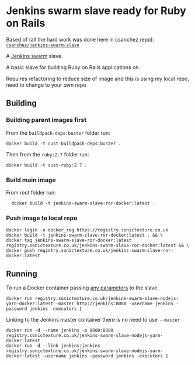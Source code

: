 # Jenkins swarm slave ready for Ruby on Rails

Based of (all the hard work was done here in csanchez repo):
[`csanchez/jenkins-swarm-slave`](https://registry.hub.docker.com/u/csanchez/jenkins-swarm-slave/)

A [Jenkins swarm](https://wiki.jenkins-ci.org/display/JENKINS/Swarm+Plugin) slave.

A basic slave for building Ruby on Rails applications on.

Requires refactoring to reduce size of image and this is using my local repo, need to change to your own repo

## Building

### Building parent images first

From the `buildpack-deps:buster` folder run:

```
docker build -t cust-buildpack-deps:buster .
```

Then from the `ruby:2.7` folder run:

```
docker build -t cust-ruby:2.7 .
```

### Build main image

From root folder run:

```
  docker build -t jenkins-swarm-slave-ror-docker:latest .
```

### Push image to local repo

    docker login -u docker_reg https://registry.sonictexture.co.uk
    docker build -t jenkins-swarm-slave-ror-docker:latest . && \
    docker tag jenkins-swarm-slave-ror-docker:latest registry.sonictexture.co.uk/jenkins-swarm-slave-ror-docker:latest && \
    docker push registry.sonictexture.co.uk/jenkins-swarm-slave-ror-docker:latest

## Running

To run a Docker container passing [any parameters](https://wiki.jenkins-ci.org/display/JENKINS/Swarm+Plugin#SwarmPlugin-AvailableOptions) to the slave

    docker run registry.sonictexture.co.uk/jenkins-swarm-slave-nodejs-yarn-docker:latest -master http://jenkins:8080 -username jenkins -password jenkins -executors 1

Linking to the Jenkins master container there is no need to use `--master`

    docker run -d --name jenkins -p 8080:8080 registry.sonictexture.co.uk/jenkins-swarm-slave-nodejs-yarn-docker:latest
    docker run -d --link jenkins:jenkins registry.sonictexture.co.uk/jenkins-swarm-slave-nodejs-yarn-docker:latest -username jenkins -password jenkins -executors 1

